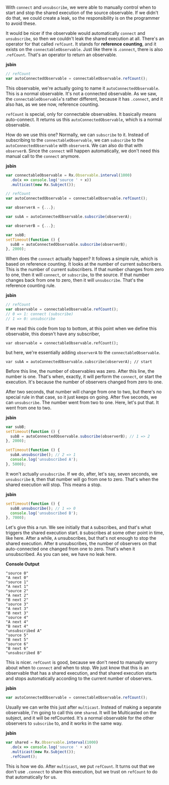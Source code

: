 With `connect` and `unsubscribe`, we were able to manually control when to start and stop the shared execution of the source observable. If we didn't do that, we could create a leak, so the responsibility is on the programmer to avoid these.

It would be nicer if the observable would automatically `connect` and `unsubscribe`, so then we couldn't leak the shared execution at all. There's an operator for that called `refCount`. It stands for **reference counting**, and it exists on the `connectableObservable`. Just like there is .`connect`, there is also .`refCount`. That's an operator to return an observable.

**jsbin**
```javascript
// refCount
var autoConnectedObservable = connectableObservable.refCount();
```

This observable, we're actually going to name it `autoConnectedObservable`. This is a normal observable. It's not a connected observable. As we saw, the `connectableObservable`'s rather different, because it has `.connect`, and it also has, as we see now, reference counting.

`refCount` is special, only for connectable observables. It basically means auto-connect. It returns us this `autoConnectedObservable`, which is a normal observable.

How do we use this one? Normally, we can `subscribe` to it. Instead of subscribing to the `connectableObservable`, we can `subscribe` to the `autoConnectedObservable` with `observerA`. We can also do that with `observerB`. Since the `connect` will happen automatically, we don't need this manual call to the `connect` anymore.

**jsbin**
```javascript
var connectableObservable = Rx.Observable.interval(1000)
  .do(x => console.log('source ' + x))
  .multicast(new Rx.Subject());

// refCount
var autoConnectedObservable = connectableObservable.refCount();

var observerA = {...};

var subA = autoConnectedObservable.subscribe(observerA);

var observerB = {...};

var subB;
setTimeout(function () {
  subB = autoConnectedObservable.subscribe(observerB);
}, 2000);
```

When does the `connect` actually happen? It follows a simple rule, which is based on reference counting. It looks at the number of current subscribers. This is the number of current subscribers. If that number changes from zero to one, then it will `connect`, or `subscribe`, to the source. If that number changes back from one to zero, then it will `unsubscribe`. That's the reference counting rule.

**jsbin**
```javascript
// refCount
var observable = connectableObservable.refCount();
// 0 => 1: connect (subscribe)
// 1 => 0: unsubscribe
```

If we read this code from top to bottom, at this point when we define this observable, this doesn't have any subscriber,

`var observable = connectableObservable.refCount();`

but here, we're essentially adding `observerA` to the `connectableObservable`.

`var subA = autoConnectedObservable.subscribe(observerA); // start`

Before this line, the number of observables was zero. After this line, the number is one. That's when, exactly, it will perform the `connect`, or start the execution. It's because the number of observers changed from zero to one.

After two seconds, that number will change from one to two, but there's no special rule in that case, so it just keeps on going. After five seconds, we can `unsubscribe`. The number went from two to one. Here, let's put that. It went from one to two.

**jsbin**
```javascript
var subB;
setTimeout(function () {
  subB = autoConnectedObservable.subscribe(observerB); // 1 => 2
}, 2000);

setTimeout(function () {
  subA.unsubscribe(); // 2 => 1
  console.log('unsubscribed A');
}, 5000);
```

It won't actually `unsubscribe`. If we do, after, let's say, seven seconds, we `unsubscribe` `B`, then that number will go from one to zero. That's when the shared execution will stop. This means a stop.

**jsbin**
```javascript
setTimeout(function () {
  subB.unsubscribe(); // 1 => 0
  console.log('unsubscribed B');
}, 7000);
```

Let's give this a run. We see initially that `A` subscribes, and that's what triggers the shared execution start. `B` subscribes at some other point in time, like here. After a while, `A` unsubscribes, but that's not enough to stop the shared execution. After `B` unsubscribes, the number of observers on that auto-connected one changed from one to zero.
That's when it unsubscribed. As you can see, we have no leak here.

**Console Output**
```
"source 0"
"A next 0"
"source 1"
"A next 1"
"source 2"
"A next 2"
"B next 2"
"source 3"
"A next 3"
"B next 3"
"source 4"
"A next 4"
"B next 4"
"unsubscribed A"
"source 5"
"B next 5"
"source 6"
"B next 6"
"unsubscribed B"
```

This is nicer. `refCount` is good, because we don't need to manually worry about when to `connect` and when to stop. We just know that this is an observable that has a shared execution, and that shared execution starts and stops automatically according to the current number of observers.

**jsbin**
```javascript
var autoConnectedObservable = connectableObservable.refCount();
```

Usually we can write this just after `multicast`. Instead of making a separate observable, I'm going to call this one `shared`. It will be Multicasted on the subject, and it will be refCounted. It's a normal observable for the other observers to `subscribe` to, and it works in the same way.

**jsbin**
```javascript
var shared = Rx.Observable.interval(1000)
  .do(x => console.log('source ' + x))
  .multicast(new Rx.Subject());
  .refCount();
```

This is how we do. After `multicast`, we put `refCount`. It turns out that we don't use `.connect` to share this execution, but we trust on `refCount` to do that automatically for us.